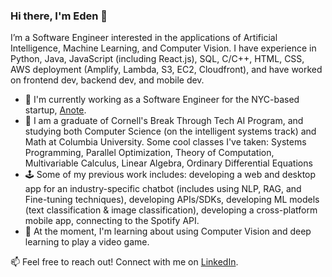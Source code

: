### Hi there, I'm Eden 👋

I’m a Software Engineer interested in the applications of Artificial Intelligence, Machine Learning, and Computer Vision. I have experience in Python, Java, JavaScript (including React.js), SQL, C/C++, HTML, CSS, AWS deployment (Amplify, Lambda, S3, EC2, Cloudfront), and have worked on frontend dev, backend dev, and mobile dev.

- 💼 I'm currently working as a Software Engineer for the NYC-based startup, [Anote](https://anote.ai).
- 🌱 I am a graduate of Cornell's Break Through Tech AI Program, and studying both Computer Science (on the intelligent systems track) and Math at Columbia University. Some cool classes I've taken: Systems Programming, Parallel Optimization, Theory of Computation, Multivariable Calculus, Linear Algebra, Ordinary Differential Equations
- 🕹️ Some of my previous work includes: developing a web and desktop app for an industry-specific chatbot (includes using NLP, RAG, and Fine-tuning techniques), developing APIs/SDKs, developing ML models (text classification & image classification), developing a cross-platform mobile app, connecting to the Spotify API.
- 🔭 At the moment, I'm learning about using Computer Vision and deep learning to play a video game.

📫 Feel free to reach out! Connect with me on [LinkedIn](https://linkedin.com/in/eden-chung).


<!--
**eden-chung/eden-chung** is a ✨ _special_ ✨ repository because its `README.md` (this file) appears on your GitHub profile.

Here are some ideas to get you started:

- 🔭 I’m currently working on ...
- 🌱 I’m currently learning ...
- 👯 I’m looking to collaborate on ...
- 🤔 I’m looking for help with ...
- 💬 Ask me about ...
- 📫 How to reach me: ...
- 😄 Pronouns: ...
- ⚡ Fun fact: ...
-->
